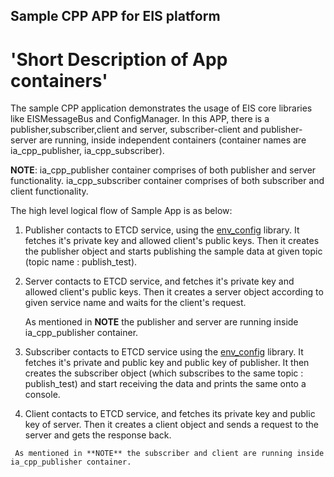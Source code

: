 ## Sample CPP APP for EIS platform ##

# 'Short Description of App containers'
   The sample CPP application demonstrates the usage of EIS core libraries like EISMessageBus and ConfigManager.
   In this APP, there is a publisher,subscriber,client and server, subscriber-client and publisher-server are running, inside independent
   containers (container names are ia_cpp_publisher, ia_cpp_subscriber).

   **NOTE**: ia_cpp_publisher container comprises of both publisher and server functionality.
             ia_cpp_subscriber container comprises of both subscriber and client functionality.


The high level logical flow of Sample App is as below:
   
   1. Publisher contacts to ETCD service, using the [env_config](../../common/libs/ConfigManager/src/env_config.c)
      library. It fetches it's private key and allowed client's public keys. Then it creates
      the publisher object and starts publishing the sample data at given topic
      (topic name : publish_test).

   2. Server contacts to ETCD service, and fetches it's private key and allowed client's public keys.
      Then it creates a server object according to given service name and waits for the client's request.
      
      As mentioned in **NOTE** the publisher and server are running inside ia_cpp_publisher container.

   3. Subscriber contacts to ETCD service using the [env_config](../../common/libs/ConfigManager/src/env_config.c)
      library. It fetches it's private and public key and public key of publisher. It then creates
      the subscriber object (which subscribes to the same topic : publish_test) and start receiving
      the data and prints the same onto a console.

   4. Client contacts to ETCD service, and fetches its private key and public key of server. Then
      it creates a client object and sends a request to the server and gets the response back.

     As mentioned in **NOTE** the subscriber and client are running inside ia_cpp_publisher container.